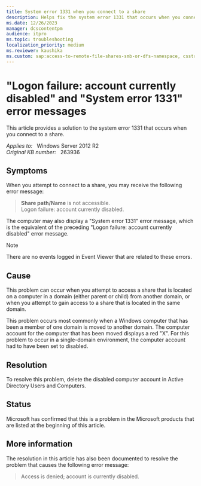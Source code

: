 ```yaml
---
title: System error 1331 when you connect to a share
description: Helps fix the system error 1331 that occurs when you connect to a share.
ms.date: 12/26/2023
manager: dcscontentpm
audience: itpro
ms.topic: troubleshooting
localization_priority: medium
ms.reviewer: kaushika
ms.custom: sap:access-to-remote-file-shares-smb-or-dfs-namespace, csstroubleshoot
---
```

# "Logon failure: account currently disabled" and "System error 1331" error messages

This article provides a solution to the system error 1331 that occurs when you connect to a share.

_Applies to:_ &nbsp; Windows Server 2012 R2  
_Original KB number:_ &nbsp; 263936

## Symptoms

When you attempt to connect to a share, you may receive the following error message:  
> **Share path/Name** is not accessible.  
Logon failure: account currently disabled.  

The computer may also display a "System error 1331" error message, which is the equivalent of the preceding "Logon failure: account currently disabled" error message.

> [!NOTE]
> There are no events logged in Event Viewer that are related to these errors.

## Cause

This problem can occur when you attempt to access a share that is located on a computer in a domain (either parent or child) from another domain, or when you attempt to gain access to a share that is located in the same domain.

This problem occurs most commonly when a Windows computer that has been a member of one domain is moved to another domain. The computer account for the computer that has been moved displays a red "X". For this problem to occur in a single-domain environment, the computer account had to have been set to disabled.

## Resolution

To resolve this problem, delete the disabled computer account in Active Directory Users and Computers.

## Status

Microsoft has confirmed that this is a problem in the Microsoft products that are listed at the beginning of this article.

## More information

The resolution in this article has also been documented to resolve the problem that causes the following error message:  
> Access is denied; account is currently disabled.

